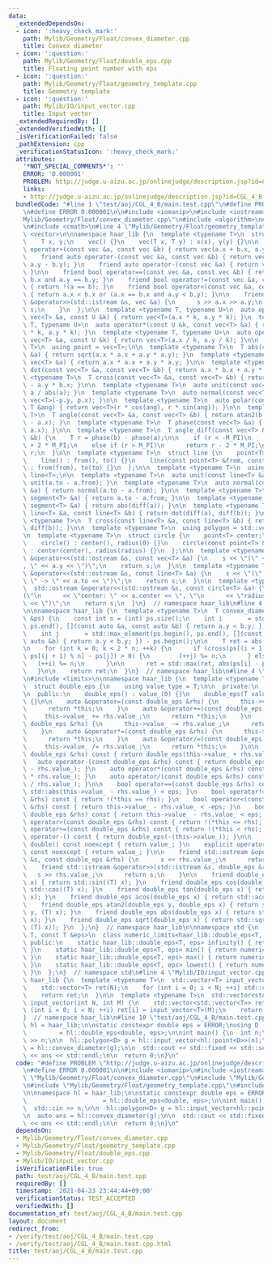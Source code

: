 ```yaml
---
data:
  _extendedDependsOn:
  - icon: ':heavy_check_mark:'
    path: Mylib/Geometry/Float/convex_diameter.cpp
    title: Convex diameter
  - icon: ':question:'
    path: Mylib/Geometry/Float/double_eps.cpp
    title: Floating point number with eps
  - icon: ':question:'
    path: Mylib/Geometry/Float/geometry_template.cpp
    title: Geometry template
  - icon: ':question:'
    path: Mylib/IO/input_vector.cpp
    title: Input vector
  _extendedRequiredBy: []
  _extendedVerifiedWith: []
  _isVerificationFailed: false
  _pathExtension: cpp
  _verificationStatusIcon: ':heavy_check_mark:'
  attributes:
    '*NOT_SPECIAL_COMMENTS*': ''
    ERROR: '0.000001'
    PROBLEM: http://judge.u-aizu.ac.jp/onlinejudge/description.jsp?id=CGL_4_B
    links:
    - http://judge.u-aizu.ac.jp/onlinejudge/description.jsp?id=CGL_4_B
  bundledCode: "#line 1 \"test/aoj/CGL_4_B/main.test.cpp\"\n#define PROBLEM \"http://judge.u-aizu.ac.jp/onlinejudge/description.jsp?id=CGL_4_B\"\
    \n#define ERROR 0.000001\n\n#include <iomanip>\n#include <iostream>\n#line 2 \"\
    Mylib/Geometry/Float/convex_diameter.cpp\"\n#include <algorithm>\n#line 2 \"Mylib/Geometry/Float/geometry_template.cpp\"\
    \n#include <cmath>\n#line 4 \"Mylib/Geometry/Float/geometry_template.cpp\"\n#include\
    \ <vector>\n\nnamespace haar_lib {\n  template <typename T>\n  struct vec {\n\
    \    T x, y;\n    vec() {}\n    vec(T x, T y) : x(x), y(y) {}\n\n    friend auto\
    \ operator+(const vec &a, const vec &b) { return vec(a.x + b.x, a.y + b.y); }\n\
    \    friend auto operator-(const vec &a, const vec &b) { return vec(a.x - b.x,\
    \ a.y - b.y); }\n    friend auto operator-(const vec &a) { return vec(-a.x, -a.y);\
    \ }\n\n    friend bool operator==(const vec &a, const vec &b) { return a.x ==\
    \ b.x and a.y == b.y; }\n    friend bool operator!=(const vec &a, const vec &b)\
    \ { return !(a == b); }\n    friend bool operator<(const vec &a, const vec &b)\
    \ { return a.x < b.x or (a.x == b.x and a.y < b.y); }\n\n    friend std::istream\
    \ &operator>>(std::istream &s, vec &a) {\n      s >> a.x >> a.y;\n      return\
    \ s;\n    }\n  };\n\n  template <typename T, typename U>\n  auto operator*(const\
    \ vec<T> &a, const U &k) { return vec<T>(a.x * k, a.y * k); }\n  template <typename\
    \ T, typename U>\n  auto operator*(const U &k, const vec<T> &a) { return vec<T>(a.x\
    \ * k, a.y * k); }\n  template <typename T, typename U>\n  auto operator/(const\
    \ vec<T> &a, const U &k) { return vec<T>(a.x / k, a.y / k); }\n\n  template <typename\
    \ T>\n  using point = vec<T>;\n\n  template <typename T>\n  T abs(const vec<T>\
    \ &a) { return sqrt(a.x * a.x + a.y * a.y); }\n  template <typename T>\n  T abs_sq(const\
    \ vec<T> &a) { return a.x * a.x + a.y * a.y; }\n\n  template <typename T>\n  T\
    \ dot(const vec<T> &a, const vec<T> &b) { return a.x * b.x + a.y * b.y; }\n  template\
    \ <typename T>\n  T cross(const vec<T> &a, const vec<T> &b) { return a.x * b.y\
    \ - a.y * b.x; }\n\n  template <typename T>\n  auto unit(const vec<T> &a) { return\
    \ a / abs(a); }\n  template <typename T>\n  auto normal(const vec<T> &p) { return\
    \ vec<T>(-p.y, p.x); }\n\n  template <typename T>\n  auto polar(const T &r, const\
    \ T &ang) { return vec<T>(r * cos(ang), r * sin(ang)); }\n\n  template <typename\
    \ T>\n  T angle(const vec<T> &a, const vec<T> &b) { return atan2(b.y - a.y, b.x\
    \ - a.x); }\n  template <typename T>\n  T phase(const vec<T> &a) { return atan2(a.y,\
    \ a.x); }\n\n  template <typename T>\n  T angle_diff(const vec<T> &a, const vec<T>\
    \ &b) {\n    T r = phase(b) - phase(a);\n\n    if (r < -M_PI)\n      return r\
    \ + 2 * M_PI;\n    else if (r > M_PI)\n      return r - 2 * M_PI;\n    return\
    \ r;\n  }\n\n  template <typename T>\n  struct line {\n    point<T> from, to;\n\
    \    line() : from(), to() {}\n    line(const point<T> &from, const point<T> &to)\
    \ : from(from), to(to) {}\n  };\n\n  template <typename T>\n  using segment =\
    \ line<T>;\n\n  template <typename T>\n  auto unit(const line<T> &a) { return\
    \ unit(a.to - a.from); }\n  template <typename T>\n  auto normal(const line<T>\
    \ &a) { return normal(a.to - a.from); }\n\n  template <typename T>\n  auto diff(const\
    \ segment<T> &a) { return a.to - a.from; }\n\n  template <typename T>\n  T abs(const\
    \ segment<T> &a) { return abs(diff(a)); }\n\n  template <typename T>\n  T dot(const\
    \ line<T> &a, const line<T> &b) { return dot(diff(a), diff(b)); }\n  template\
    \ <typename T>\n  T cross(const line<T> &a, const line<T> &b) { return cross(diff(a),\
    \ diff(b)); }\n\n  template <typename T>\n  using polygon = std::vector<point<T>>;\n\
    \n  template <typename T>\n  struct circle {\n    point<T> center;\n    T radius;\n\
    \    circle() : center(), radius(0) {}\n    circle(const point<T> &center, T radius)\
    \ : center(center), radius(radius) {}\n  };\n\n  template <typename T>\n  std::ostream\
    \ &operator<<(std::ostream &s, const vec<T> &a) {\n    s << \"(\" << a.x << \"\
    , \" << a.y << \")\";\n    return s;\n  }\n\n  template <typename T>\n  std::ostream\
    \ &operator<<(std::ostream &s, const line<T> &a) {\n    s << \"(\" << a.from <<\
    \ \" -> \" << a.to << \")\";\n    return s;\n  }\n\n  template <typename T>\n\
    \  std::ostream &operator<<(std::ostream &s, const circle<T> &a) {\n    s << \"\
    (\"\n      << \"center: \" << a.center << \", \"\n      << \"radius: \" << a.radius\
    \ << \")\";\n    return s;\n  }\n}  // namespace haar_lib\n#line 4 \"Mylib/Geometry/Float/convex_diameter.cpp\"\
    \n\nnamespace haar_lib {\n  template <typename T>\n  T convex_diameter(const polygon<T>\
    \ &ps) {\n    const int n = (int) ps.size();\n    int i       = std::min_element(ps.begin(),\
    \ ps.end(), [](const auto &a, const auto &b) { return a.y < b.y; }) - ps.begin();\n\
    \    int j       = std::max_element(ps.begin(), ps.end(), [](const auto &a, const\
    \ auto &b) { return a.y < b.y; }) - ps.begin();\n\n    T ret = abs(ps[i] - ps[j]);\n\
    \n    for (int k = 0; k < 2 * n; ++k) {\n      if (cross(ps[(i + 1) % n] - ps[i],\
    \ ps[(j + 1) % n] - ps[j]) > 0) {\n        (++j) %= n;\n      } else {\n     \
    \   (++i) %= n;\n      }\n\n      ret = std::max(ret, abs(ps[i] - ps[j]));\n \
    \   }\n\n    return ret;\n  }\n}  // namespace haar_lib\n#line 4 \"Mylib/Geometry/Float/double_eps.cpp\"\
    \n#include <limits>\n\nnamespace haar_lib {\n  template <typename T, const T &eps>\n\
    \  struct double_eps {\n    using value_type = T;\n\n  private:\n    T value_;\n\
    \n  public:\n    double_eps() : value_(0) {}\n    double_eps(T value_) : value_(value_)\
    \ {}\n\n    auto &operator=(const double_eps &rhs) {\n      this->value_ = rhs.value_;\n\
    \      return *this;\n    }\n    auto &operator+=(const double_eps &rhs) {\n \
    \     this->value_ += rhs.value_;\n      return *this;\n    }\n    auto &operator-=(const\
    \ double_eps &rhs) {\n      this->value_ -= rhs.value_;\n      return *this;\n\
    \    }\n    auto &operator*=(const double_eps &rhs) {\n      this->value_ *= rhs.value_;\n\
    \      return *this;\n    }\n    auto &operator/=(const double_eps &rhs) {\n \
    \     this->value_ /= rhs.value_;\n      return *this;\n    }\n\n    auto operator+(const\
    \ double_eps &rhs) const { return double_eps(this->value_ + rhs.value_); }\n \
    \   auto operator-(const double_eps &rhs) const { return double_eps(this->value_\
    \ - rhs.value_); }\n    auto operator*(const double_eps &rhs) const { return double_eps(this->value_\
    \ * rhs.value_); }\n    auto operator/(const double_eps &rhs) const { return double_eps(this->value_\
    \ / rhs.value_); }\n\n    bool operator==(const double_eps &rhs) const { return\
    \ std::abs(this->value_ - rhs.value_) < eps; }\n    bool operator!=(const double_eps\
    \ &rhs) const { return !(*this == rhs); }\n    bool operator<(const double_eps\
    \ &rhs) const { return this->value_ - rhs.value_ < -eps; }\n    bool operator<=(const\
    \ double_eps &rhs) const { return this->value_ - rhs.value_ < eps; }\n    bool\
    \ operator>(const double_eps &rhs) const { return !(*this <= rhs); }\n    bool\
    \ operator>=(const double_eps &rhs) const { return !(*this < rhs); }\n\n    auto\
    \ operator-() const { return double_eps(-(this->value_)); }\n\n    explicit operator\
    \ double() const noexcept { return value_; }\n    explicit operator long double()\
    \ const noexcept { return value_; }\n\n    friend std::ostream &operator<<(std::ostream\
    \ &s, const double_eps &rhs) {\n      s << rhs.value_;\n      return s;\n    }\n\
    \    friend std::istream &operator>>(std::istream &s, double_eps &rhs) {\n   \
    \   s >> rhs.value_;\n      return s;\n    }\n\n    friend double_eps sin(double_eps\
    \ x) { return std::sin((T) x); }\n    friend double_eps cos(double_eps x) { return\
    \ std::cos((T) x); }\n    friend double_eps tan(double_eps x) { return std::tan((T)\
    \ x); }\n    friend double_eps acos(double_eps x) { return std::acos((T) x); }\n\
    \    friend double_eps atan2(double_eps y, double_eps x) { return std::atan2((T)\
    \ y, (T) x); }\n    friend double_eps abs(double_eps x) { return std::abs((T)\
    \ x); }\n    friend double_eps sqrt(double_eps x) { return std::sqrt(std::max<T>(0,\
    \ (T) x)); }\n  };\n}  // namespace haar_lib\n\nnamespace std {\n  template <typename\
    \ T, const T &eps>\n  class numeric_limits<haar_lib::double_eps<T, eps>> {\n \
    \ public:\n    static haar_lib::double_eps<T, eps> infinity() { return numeric_limits<T>::infinity();\
    \ }\n    static haar_lib::double_eps<T, eps> min() { return numeric_limits<T>::min();\
    \ }\n    static haar_lib::double_eps<T, eps> max() { return numeric_limits<T>::max();\
    \ }\n    static haar_lib::double_eps<T, eps> lowest() { return numeric_limits<T>::lowest();\
    \ }\n  };\n}  // namespace std\n#line 4 \"Mylib/IO/input_vector.cpp\"\n\nnamespace\
    \ haar_lib {\n  template <typename T>\n  std::vector<T> input_vector(int N) {\n\
    \    std::vector<T> ret(N);\n    for (int i = 0; i < N; ++i) std::cin >> ret[i];\n\
    \    return ret;\n  }\n\n  template <typename T>\n  std::vector<std::vector<T>>\
    \ input_vector(int N, int M) {\n    std::vector<std::vector<T>> ret(N);\n    for\
    \ (int i = 0; i < N; ++i) ret[i] = input_vector<T>(M);\n    return ret;\n  }\n\
    }  // namespace haar_lib\n#line 10 \"test/aoj/CGL_4_B/main.test.cpp\"\n\nnamespace\
    \ hl = haar_lib;\n\nstatic constexpr double eps = ERROR;\nusing D            \
    \         = hl::double_eps<double, eps>;\n\nint main() {\n  int n;\n  std::cin\
    \ >> n;\n\n  hl::polygon<D> g = hl::input_vector<hl::point<D>>(n);\n\n  auto ans\
    \ = hl::convex_diameter(g);\n\n  std::cout << std::fixed << std::setprecision(12)\
    \ << ans << std::endl;\n\n  return 0;\n}\n"
  code: "#define PROBLEM \"http://judge.u-aizu.ac.jp/onlinejudge/description.jsp?id=CGL_4_B\"\
    \n#define ERROR 0.000001\n\n#include <iomanip>\n#include <iostream>\n#include\
    \ \"Mylib/Geometry/Float/convex_diameter.cpp\"\n#include \"Mylib/Geometry/Float/double_eps.cpp\"\
    \n#include \"Mylib/Geometry/Float/geometry_template.cpp\"\n#include \"Mylib/IO/input_vector.cpp\"\
    \n\nnamespace hl = haar_lib;\n\nstatic constexpr double eps = ERROR;\nusing D\
    \                     = hl::double_eps<double, eps>;\n\nint main() {\n  int n;\n\
    \  std::cin >> n;\n\n  hl::polygon<D> g = hl::input_vector<hl::point<D>>(n);\n\
    \n  auto ans = hl::convex_diameter(g);\n\n  std::cout << std::fixed << std::setprecision(12)\
    \ << ans << std::endl;\n\n  return 0;\n}\n"
  dependsOn:
  - Mylib/Geometry/Float/convex_diameter.cpp
  - Mylib/Geometry/Float/geometry_template.cpp
  - Mylib/Geometry/Float/double_eps.cpp
  - Mylib/IO/input_vector.cpp
  isVerificationFile: true
  path: test/aoj/CGL_4_B/main.test.cpp
  requiredBy: []
  timestamp: '2021-04-23 23:44:44+09:00'
  verificationStatus: TEST_ACCEPTED
  verifiedWith: []
documentation_of: test/aoj/CGL_4_B/main.test.cpp
layout: document
redirect_from:
- /verify/test/aoj/CGL_4_B/main.test.cpp
- /verify/test/aoj/CGL_4_B/main.test.cpp.html
title: test/aoj/CGL_4_B/main.test.cpp
---
```

